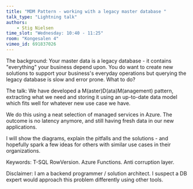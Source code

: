 ```yaml
---
title: "MDM Pattern - working with a legacy master database "
talk_type: "Lightning talk"
authors:
    - Stig Nielsen
time_slot: "Wednesday: 10:40 - 11:25"
room: "Kongesalen 4"
vimeo_id: 691837026
---
```

The background:
Your master data is a legacy database - it contains "everything" your business depend upon. You do want to create new solutions to support your business's everyday operations but querying the legacy database is slow and error prone. What to do? 
 
The talk:
We have developed a M(aster)D(ata)M(anagement) pattern, extracting what we need and storing it using an up-to-date data model which fits well for whatever new use case we have. 
 
We do this using a neat selection of managed services in Azure. The outcome is no latency anymore, and still having fresh data in our new applications.  
 
I will show the diagrams, explain the pitfalls and the solutions - and hopefully spark a few ideas for others with similar use cases in their organizations.

Keywords: T-SQL RowVersion. Azure Functions. Anti corruption layer. 
 
Disclaimer: I am a backend programmer / solution architect. I suspect a DB expert would approach this problem differently using other tools.


